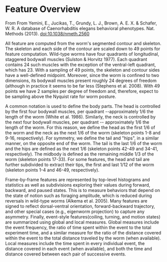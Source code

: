 Feature Overview
================

From From Yemini, E., Jucikas, T., Grundy, L. J., Brown, A. E. X. &
Schafer, W. R. A database of Caenorhabditis elegans behavioral
phenotypes. Nat. Methods (2013). <doi:10.1038/nmeth.2560>

All feature are computed from the worm's segmented contour and skeleton.
The skeleton and each side of the contour are scaled down to 49 points
for feature computation. Wild-type worms have four quadrants of
longitudinal, staggered bodywall muscles (Sulston & Horvitz 1977). Each
quadrant contains 24 such muscles with the exception of the ventral-left
quadrant, which has 23. With a sampling of 49 points, the skeleton and
contour sides have a well-defined midpoint. Moreover, since the worm is
confined to two dimensions, its bodywall muscles present roughly 24
degrees of freedom (although in practice it seems to be far less
(Stephens et al. 2008). With 49 points we have 2 samples per degree of
freedom and, therefore, expect to be sampling above the Nyquist rate for
worm posture.

A common notation is used to define the body parts. The head is
controlled by the first four bodywall muscles, per
quadrant --approximately 1/6 the length of the worm (White et al. 1986).
Similarly, the neck is controlled by the next four bodywall muscles, per
quadrant -- approximately 1/6 the length of the worm. For this reason,
we define the head as the first 1/6 of the worm and the neck as the next
1/6 of the worm (skeleton points 1-8 and 9-16, respectively). For
symmetry, we define the tail and "hips", in a similar manner, on the
opposite end of the worm. The tail is the last 1/6 of the worm and the
hips are defined as the next 1/6 (skeleton points 42-49 and 34-41,
respectively). The midbody is defined as the remaining middle 1/3 of the
worm (skeleton points 17-33). For some features, the head and tail are
further subdivided to extract their tips, the first and last 1/12 of the
worm (skeleton points 1-4 and 46-49, respectively).

Frame-by-frame features are represented by top-level histograms and
statistics as well as subdivisions exploring their values during
forward, backward, and paused states. This is to measure behaviors that
depend on the state of notion such as foraging amplitude, which is
reduced during reversals in wild-type worms (Alkema et al. 2005). Many
features are signed to reflect dorsal-ventral orientation,
forward-backward trajectory, and other special cases (e.g., eigenworm
projection) to capture any asymmetry. Finally, event-style
features(coiling, turning, and motion states) are summarized using
global and local measures. Global measures include the event frequency,
the ratio of time spent within the event to the total experiment time,
and a similar measure for the ratio of the distance covered within the
event to the total distance traveled by the worm (when available). Local
measures include the time spent in every individual event, the distance
covered in each event (when available), and both the time and distance
covered between each pair of successive events.
